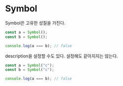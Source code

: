 # Symbol

Symbol은 고유한 성질을 가진다.

```javascript
const a = Symbol();
const b = Symbol();

console.log(a === b); // false
```

description을 설정할 수도 있다. 설정해도 같아지지는 않는다.

```javascript
const a = Symbol("c");
const b = Symbol("c");

console.log(a === b); // false
```